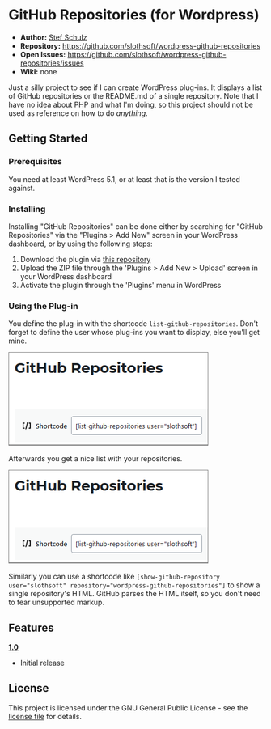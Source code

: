 #  GitHub Repositories (for Wordpress)

- **Author:** [Stef Schulz](mailto:s.schulz@slothsoft.de)
- **Repository:** <https://github.com/slothsoft/wordpress-github-repositories>
- **Open Issues:** <https://github.com/slothsoft/wordpress-github-repositories/issues>
- **Wiki:** none

Just a silly project to see if I can create WordPress plug-ins. It displays a list of GitHub repositories or the README.md of a single repository. Note that I have no idea about PHP and what I'm doing, so this project should not be used as reference on how to do _anything_.



## Getting Started

### Prerequisites

You need at least WordPress 5.1, or at least that is the version I tested against.




### Installing

Installing "GitHub Repositories" can be done either by searching for "GitHub Repositories" via the "Plugins > Add New" screen in your WordPress dashboard, or by using the following steps:

1. Download the plugin via [this repository](https://raw.githubusercontent.com/slothsoft/wordpress-github-repositories/master/release/list-github-repositories-1.0.0.zip)
1. Upload the ZIP file through the 'Plugins > Add New > Upload' screen in your WordPress dashboard
1. Activate the plugin through the 'Plugins' menu in WordPress



### Using the Plug-in

You define the plug-in with the shortcode `list-github-repositories`. Don't forget to define the user whose plug-ins you want to display, else you'll get mine.

![List GitHub Repositories in Editor](https://raw.githubusercontent.com/slothsoft/wordpress-github-repositories/master/readme/screenshot-1.png)

Afterwards you get a nice list with your repositories.

![List GitHub Repositories in Action](https://raw.githubusercontent.com/slothsoft/wordpress-github-repositories/master/readme/screenshot-1.png)

Similarly you can use a shortcode like `[show-github-repository user="slothsoft" repository="wordpress-github-repositories"]` to show a single repository's HTML. GitHub parses the HTML itself, so you don't need to fear unsupported markup.
     
     

##  Features


**[1.0](https://github.com/slothsoft/wordpress-github-repositories/milestone/1?closed=1)**

* Initial release



## License

This project is licensed under the GNU General Public License - see the [license file](https://github.com/slothsoft/wordpress-github-repositories/blob/master/LICENSE) for details.
